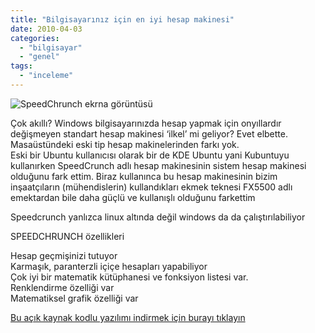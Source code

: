 ```yaml
---
title: "Bilgisayarınız için en iyi hesap makinesi"
date: 2010-04-03
categories: 
  - "bilgisayar"
  - "genel"
tags: 
  - "inceleme"
---
```


![](/images/osx-all.png "SpeedChrunch ekrna görüntüsü")  
  
Çok akıllı? Windows bilgisayarınızda hesap yapmak için onyıllardır değişmeyen standart hesap makinesi ‘ilkel’ mi geliyor? Evet elbette. Masaüstündeki eski tip hesap makinelerinden farkı yok.  
Eski bir Ubuntu kullanıcısı olarak bir de KDE Ubuntu yani Kubuntuyu kullanırken SpeedCrunch adlı hesap makinesinin sistem hesap makinesi olduğunu fark ettim. Biraz kullanınca bu hesap makinesinin bizim inşaatçıların (mühendislerin) kullandıkları ekmek teknesi FX5500 adlı emektardan bile daha güçlü ve kullanışlı olduğunu farkettim  
  
Speedcrunch yanlızca linux altında değil windows da da çalıştırılabiliyor  
  
SPEEDCHRUNCH özellikleri  
  
Hesap geçmişinizi tutuyor  
Karmaşık, paranterzli içiçe hesapları yapabiliyor  
Çok iyi bir matematik kütüphanesi ve fonksiyon listesi var.  
Renklendirme özelliği var  
Matematiksel grafik özelliği var  
  
[Bu açık kaynak kodlu yazılımı indirmek için burayı tıklayın](http://www.speedcrunch.org/en_US/index.html)
